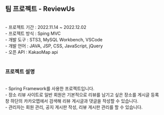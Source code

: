 <h2>팀 프로젝트 - ReviewUs</h2>
<br>
- 프로젝트 기간 : 2022.11.14 ~ 2022.12.02<br>
- 프로젝트 방식 : Sping MVC<br>
- 개발 도구 : STS3, MySQL Workbench, VSCode<br>
- 개발 언어 : JAVA, JSP, CSS, JavaScript, jQuery<br>
- 오픈 API : KakaoMap api<br><br>

<h3>프로젝트 설명</h3><br>
- Spring Framework를 사용한 프로젝트입니다.<br>
- 장소 리뷰 사이트로 일반 회원은 기본적으로 리뷰를 남기고 싶은 장소를 게시글 등록 창 하단의 카카오맵에서 검색해 리뷰 게시글과 댓글을 작성할 수 있습니다.<br>
- 관리자는 회원 관리, 공지 게시판 작성, 리뷰 게시판 관리를 할 수 있습니다.<br>

